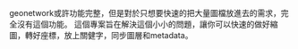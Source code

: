 geonetwork或許功能完整，但是對於只想要快速的把大量圖檔放進去的需求，完全沒有這個功能。
 這個專案旨在解決這個小小的問題，讓你可以快速的做好縮圖，轉好座標，放上關健字，同步圖層和metadata。
